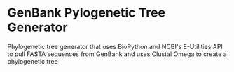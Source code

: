# GenBank Pylogenetic Tree Generator
Phylogenetic tree generator that uses BioPython and NCBI's E-Utilities API to pull FASTA sequences from GenBank and uses Clustal Omega to create a phylogenetic tree
